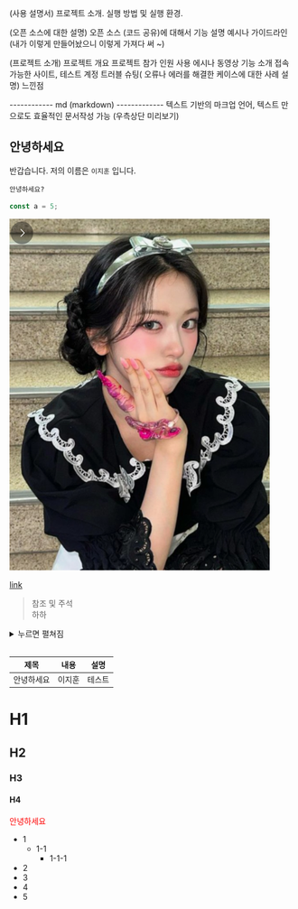 (사용 설명서)
프로젝트 소개.
실행 방법 및 실행 환경.

(오픈 소스에 대한 설명)
오픈 소스 (코드 공유)에 대해서 기능 설명
예시나 가이드라인 (내가 이렇게 만들어놨으니 이렇게 가져다 써 ~)

(프로젝트 소개)
프로젝트 개요
프로젝트 참가 인원
사용 에시나 동영상
기능 소개
접속 가능한 사이트, 테스트 계정
트러블 슈팅( 오류나 에러를 해결한 케이스에 대한 사례 설명)
느낀점

------------ md (markdown) -------------
텍스트 기반의 마크업 언어, 텍스트 만으로도 효율적인 문서작성 가능 (우측상단 미리보기)

## 안녕하세요 
반갑습니다. 저의 이름은 `이지훈` 입니다.

```
안녕하세요?
```

```javascript
const a = 5;
```

<img src="../../Html/day02/assets/화면 캡처 2025-03-08 172135.png"/>

[link](http://www.naver.com)

> 참조 및 주석 <br/> 하하

<details>
    <summary>누르면 펼쳐짐</summary>
    펼쳐졌어요
</details>

<br/>


|제목|내용|설명|
|-----|---|---|
|안녕하세요|이지훈|테스트|

# H1
## H2
### H3
#### H4

<span style="color:red">안녕하세요 </span>

- 1
    - 1-1
        - 1-1-1
- 2
- 3
- 4
- 5